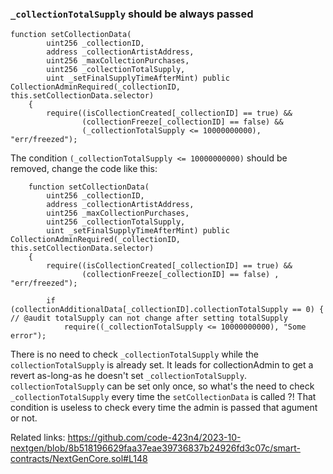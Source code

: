 ### `_collectionTotalSupply` should be always passed
```solidity
function setCollectionData(
        uint256 _collectionID, 
        address _collectionArtistAddress, 
        uint256 _maxCollectionPurchases, 
        uint256 _collectionTotalSupply, 
        uint _setFinalSupplyTimeAfterMint) public CollectionAdminRequired(_collectionID, this.setCollectionData.selector) 
    {
        require((isCollectionCreated[_collectionID] == true) && 
                (collectionFreeze[_collectionID] == false) && 
                (_collectionTotalSupply <= 10000000000), "err/freezed");
```
The condition `(_collectionTotalSupply <= 10000000000)` should be removed, change the code like this:
```solidity
    function setCollectionData(
        uint256 _collectionID, 
        address _collectionArtistAddress, 
        uint256 _maxCollectionPurchases, 
        uint256 _collectionTotalSupply, 
        uint _setFinalSupplyTimeAfterMint) public CollectionAdminRequired(_collectionID, this.setCollectionData.selector) 
    {
        require((isCollectionCreated[_collectionID] == true) && 
                (collectionFreeze[_collectionID] == false) , "err/freezed");
        
        if (collectionAdditionalData[_collectionID].collectionTotalSupply == 0) { // @audit totalSupply can not change after setting totalSupply
            require((_collectionTotalSupply <= 10000000000), "Some error");

```
There is no need to check `_collectionTotalSupply` while the `collectionTotalSupply` is already set.
It leads for collectionAdmin to get a revert as-long-as he doesn't set `_collectionTotalSupply`.
`collectionTotalSupply` can be set only once, so what's the need to check `_collectionTotalSupply` every time the `setCollectionData` is called ?! That condition is useless to check every time the admin is passed that agument or not.

Related links:
https://github.com/code-423n4/2023-10-nextgen/blob/8b518196629faa37eae39736837b24926fd3c07c/smart-contracts/NextGenCore.sol#L148